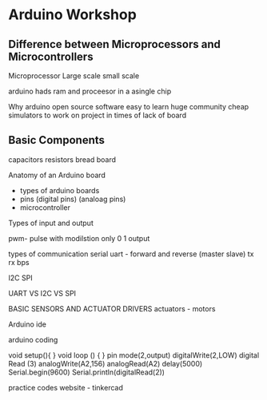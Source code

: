 # Arduino Workshop



## Difference between Microprocessors and Microcontrollers
Microprocessor
Large scale     small scale

arduino hads ram and proceesor in a asingle chip

Why arduino
open source software
easy to learn
huge community
cheap
simulators to work on project in times of lack of board

## Basic Components
capacitors
resistors
bread board

Anatomy of an Arduino board
- types of arduino boards
- pins
  (digital pins)
  (analoag pins)
- microcontroller

Types of input and output

pwm- pulse with modilstion
only 0 1 output

types of communication
serial uart - forward and reverse (master slave)
tx
rx
bps

I2C
SPI

UART VS I2C VS SPI

BASIC SENSORS AND ACTUATOR DRIVERS
actuators - motors

Arduino ide

arduino coding

void setup(){
}
void loop () {
}
pin mode(2,output)
digitalWrite(2,LOW)
digital Read (3)
analogWrite(A2,156)
analogRead(A2)
delay(5000)
Serial.begin(9600)
Serial.println(digitalRead(2))

practice codes
website - tinkercad


